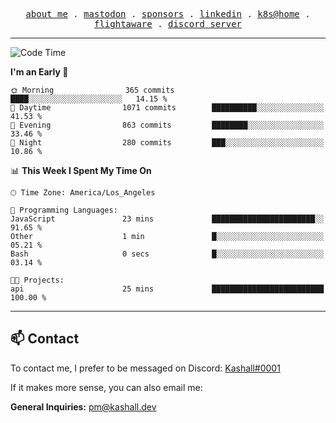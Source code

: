 <p align="center">
  <samp>
    <a href="https://jordanjones.org/">about me</a> .
    <a href="https://mastodon.social/@kashall">mastodon</a> .
    <a href="https://github.com/sponsors/kashalls">sponsors</a> .
    <a href="https://linkedin.com/in/jordpjones">linkedin</a> .
    <a href="https://github.com/kashalls/home-cluster">k8s@home</a> .
    <a href="https://flightaware.com/adsb/stats/user/kashalls">flightaware</a> .
    <a href="https://discord.gg/ctgrp8k">discord server</a>
  </samp>
</p>

---

<!--START_SECTION:waka-->
![Code Time](http://img.shields.io/badge/Code%20Time-1%2C268%20hrs%206%20mins-blue)

**I'm an Early 🐤** 

```text
🌞 Morning                365 commits         ████░░░░░░░░░░░░░░░░░░░░░   14.15 % 
🌆 Daytime                1071 commits        ██████████░░░░░░░░░░░░░░░   41.53 % 
🌃 Evening                863 commits         ████████░░░░░░░░░░░░░░░░░   33.46 % 
🌙 Night                  280 commits         ███░░░░░░░░░░░░░░░░░░░░░░   10.86 % 
```


📊 **This Week I Spent My Time On** 

```text
🕑︎ Time Zone: America/Los_Angeles

💬 Programming Languages: 
JavaScript               23 mins             ███████████████████████░░   91.65 % 
Other                    1 min               █░░░░░░░░░░░░░░░░░░░░░░░░   05.21 % 
Bash                     0 secs              █░░░░░░░░░░░░░░░░░░░░░░░░   03.14 % 

🐱‍💻 Projects: 
api                      25 mins             █████████████████████████   100.00 % 
```


<!--END_SECTION:waka-->

---

## 📫 Contact

To contact me, I prefer to be messaged on Discord:  [Kashall#0001](https://discord.com/users/201077739589992448)

If it makes more sense, you can also email me:

**General Inquiries:** pm@kashall.dev  
